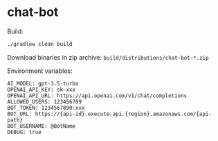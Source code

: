 # chat-bot

Build:

```bash
./gradlew clean build
```
Download binaries in zip archive: `build/distributions/chat-bot-*.zip`

Environment variables:
```
AI_MODEL: gpt-3.5-turbo
OPENAI_API_KEY: sk-xxx
OPENAI_API_URL: https://api.openai.com/v1/chat/completions
ALLOWED_USERS: 123456789
BOT_TOKEN: 1234567890:xxx
BOT_URL: https://{api-id}.execute-api.{region}.amazonaws.com/{api-path}
BOT_USERNAME: @BotName
DEBUG: true
```
